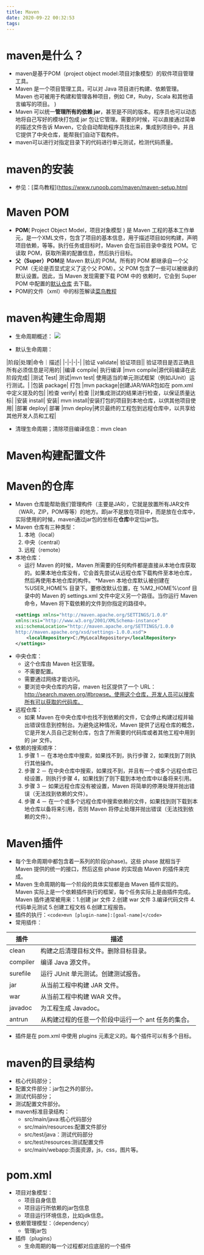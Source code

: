 ```yaml
---
title: Maven
date: 2020-09-22 00:32:53
tags:
---
```


# maven是什么？

* maven是基于POM（project object model:项目对象模型）的软件项目管理工具。
* Maven 是一个项目管理工具，可以对 Java 项目进行构建、依赖管理。Maven 也可被用于构建和管理各种项目，例如 C#，Ruby，Scala 和其他语言编写的项目。
)
* Maven 可以统一**管理所有的依赖 jar**，甚至是不同的版本。程序员也可以动态地将自己写好的模块打包成 jar 包让它管理。需要的时候，可以直接通过简单的描述文件告诉 Maven，它会自动帮助程序员找出来，集成到项目中。并且它提供了中央仓库，能帮我们自动下载构件。
* maven可以进行对指定目录下的代码进行单元测试，检测代码质量。


# maven的安装

* 参见：[菜鸟教程](https://www.runoob.com/maven/maven-setup.html

# Maven POM

* **POM**( Project Object Model，项目对象模型 ) 是 Maven 工程的基本工作单元，是一个XML文件，包含了项目的基本信息，用于描述项目如何构建，声明项目依赖，等等。执行任务或目标时，Maven 会在当前目录中查找 POM。它读取 POM，获取所需的配置信息，然后执行目标。
* **父（Super）POM**是 Maven 默认的 POM。所有的 POM 都继承自一个父 POM（无论是否显式定义了这个父 POM）。父 POM 包含了一些可以被继承的默认设置。因此，当 Maven 发现需要下载 POM 中的 依赖时，它会到 Super POM 中配置的[默认仓库](http://repo1.maven.org/maven2) 去下载。
* POM的文件（xml）中的标签解读[菜鸟教程](https://www.runoob.com/maven/maven-pom.html)

# maven构建生命周期

* 生命周期概述：
![](https://gitee.com/zhangjie0524/picgo/raw/master/img/20200922005205.jpg)

* 默认生命周期：


|阶段|处理|命令｜描述|
|-|-|-|-|
|验证 validate|	验证项目||	验证项目是否正确且所有必须信息是可用的|
|编译 compile|	执行编译	|mvn compile|源代码编译在此阶段完成|
|测试 Test|	测试|mvn test|	使用适当的单元测试框架（例如JUnit）运行测试。|
|包装 package|	打包	|mvn package|创建JAR/WAR包如在 pom.xml 中定义提及的包|
|检查 verify|	检查	||对集成测试的结果进行检查，以保证质量达标|
|安装 install|	安装|	mvn install|安装打包的项目到本地仓库，以供其他项目使用|
|部署 deploy|	部署	|mvn deploy|拷贝最终的工程包到远程仓库中，以共享给其他开发人员和工程|

* 清理生命周期；清除项目编译信息：mvn clean

# Maven构建配置文件

# Maven的仓库

* Maven 仓库能帮助我们管理构件（主要是JAR），它就是放置所有JAR文件（WAR，ZIP，POM等等）的地方。即jar不是放在项目中，而是放在仓库中，实际使用的时候，maven通过jar包的坐标在**仓库**中定位jar包。
* Maven 仓库有三种类型：
  1. 本地（local）
  2. 中央（central）
  3. 远程（remote）
* 本地仓库：
    * 运行 Maven 的时候，Maven 所需要的任何构件都是直接从本地仓库获取的。如果本地仓库没有，它会首先尝试从远程仓库下载构件至本地仓库，然后再使用本地仓库的构件。 
    *Maven 本地仓库默认被创建在 %USER_HOME% 目录下。要修改默认位置，在 %M2_HOME%\conf 目录中的 Maven 的 settings.xml 文件中定义另一个路径。当你运行 Maven 命令，Maven 将下载依赖的文件到你指定的路径中。
    ```xml
    <settings xmlns="http://maven.apache.org/SETTINGS/1.0.0"
    xmlns:xsi="http://www.w3.org/2001/XMLSchema-instance"
    xsi:schemaLocation="http://maven.apache.org/SETTINGS/1.0.0 
    http://maven.apache.org/xsd/settings-1.0.0.xsd">
        <localRepository>C:/MyLocalRepository</localRepository>
    </settings>
    ```
* 中央仓库：
  * 这个仓库由 Maven 社区管理。
  * 不需要配置。
  * 需要通过网络才能访问。
  * 要浏览中央仓库的内容，maven 社区提供了一个 URL：http://search.maven.org/#browse。使用这个仓库，开发人员可以搜索所有可以获取的代码库。
* 远程仓库：
    * 如果 Maven 在中央仓库中也找不到依赖的文件，它会停止构建过程并输出错误信息到控制台。为避免这种情况，Maven 提供了远程仓库的概念，它是开发人员自己定制仓库，包含了所需要的代码库或者其他工程中用到的 jar 文件。
* 依赖的搜索顺序：
    1. 步骤 1 － 在本地仓库中搜索，如果找不到，执行步骤 2，如果找到了则执行其他操作。
    2. 步骤 2 － 在中央仓库中搜索，如果找不到，并且有一个或多个远程仓库已经设置，则执行步骤 4，如果找到了则下载到本地仓库中以备将来引用。
    3. 步骤 3 － 如果远程仓库没有被设置，Maven 将简单的停滞处理并抛出错误（无法找到依赖的文件）。
    4. 步骤 4 － 在一个或多个远程仓库中搜索依赖的文件，如果找到则下载到本地仓库以备将来引用，否则 Maven 将停止处理并抛出错误（无法找到依赖的文件）。

# Maven插件

* 每个生命周期中都包含着一系列的阶段(phase)。这些 phase 就相当于 Maven 提供的统一的接口，然后这些 phase 的实现由 Maven 的插件来完成。
* Maven 生命周期的每一个阶段的具体实现都是由 Maven 插件实现的。Maven 实际上是一个依赖插件执行的框架，每个任务实际上是由插件完成。Maven 插件通常被用来：1.创建 jar 文件 2.创建 war 文件 3.编译代码文件 4.代码单元测试 5.创建工程文档 6.创建工程报告。
* 插件的执行：`<code>mvn [plugin-name]:[goal-name]</code>`
* 常用插件：

|插件|描述|
|-|-|
|clean|	构建之后清理目标文件。删除目标目录。|
|compiler	|编译 Java 源文件。|
|surefile|	运行 JUnit 单元测试。创建测试报告。|
|jar	|从当前工程中构建 JAR 文件。|
|war	|从当前工程中构建 WAR 文件。|
|javadoc	|为工程生成 Javadoc。|
|antrun	|从构建过程的任意一个阶段中运行一个 ant 任务的集合。|

* 插件是在 pom.xml 中使用 plugins 元素定义的。每个插件可以有多个目标。

# maven的目录结构

* 核心代码部分；
* 配置文件部分：jar包之外的部分。
* 测试代码部分；
* 测试配置文件部分。
* maven标准目录结构：
  * src/main/java:核心代码部分
  * src/main/resources:配置文件部分
  * src/test/java：测试代码部分
  * src/test/resources:测试配置文件
  * src/main/webapp:页面资源，js，css，图片等。

# pom.xml

* 项目对象模型：
  * 项目自身信息
  * 项目运行所依赖的jar包信息
  * 项目运行环境信息，比如jdk信息。
* 依赖管理模型：（dependency）
  * 管理jar包
* 插件（plugins）
  * 生命周期的每一个过程都对应底层的一个插件




